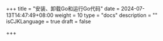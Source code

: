 +++
title = "安装、卸载Go和运行Go代码"
date = 2024-07-13T14:47:49+08:00
weight = 10
type = "docs"
description = ""
isCJKLanguage = true
draft = false

+++


